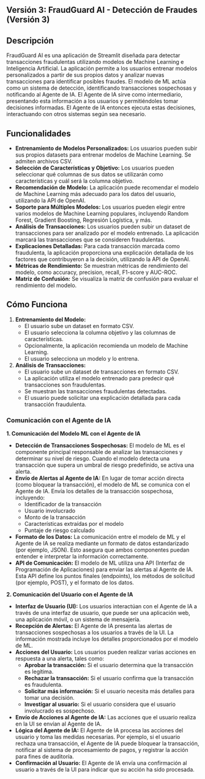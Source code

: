 ## Versión 3: FraudGuard AI - Detección de Fraudes (Versión 3)

## Descripción

FraudGuard AI es una aplicación de Streamlit diseñada para detectar transacciones fraudulentas utilizando modelos de Machine Learning e Inteligencia Artificial. La aplicación permite a los usuarios entrenar modelos personalizados a partir de sus propios datos y analizar nuevas transacciones para identificar posibles fraudes.
El modelo de ML actúa como un sistema de detección, identificando transacciones sospechosas y notificando al Agente de IA. El Agente de IA sirve como intermediario, presentando esta información a los usuarios y permitiéndoles tomar decisiones informadas. El Agente de IA entonces ejecuta estas decisiones, interactuando con otros sistemas según sea necesario.

## Funcionalidades

* **Entrenamiento de Modelos Personalizados:** Los usuarios pueden subir sus propios datasets para entrenar modelos de Machine Learning. Se admiten archivos CSV.
* **Selección de Características y Objetivo:** Los usuarios pueden seleccionar qué columnas de sus datos se utilizarán como características y cuál será la columna objetivo.
* **Recomendación de Modelo:** La aplicación puede recomendar el modelo de Machine Learning más adecuado para los datos del usuario, utilizando la API de OpenAI.
* **Soporte para Múltiples Modelos:** Los usuarios pueden elegir entre varios modelos de Machine Learning populares, incluyendo Random Forest, Gradient Boosting, Regresión Logística, y más.
* **Análisis de Transacciones:** Los usuarios pueden subir un dataset de transacciones para ser analizado por el modelo entrenado. La aplicación marcará las transacciones que se consideren fraudulentas.
* **Explicaciones Detalladas:** Para cada transacción marcada como fraudulenta, la aplicación proporciona una explicación detallada de los factores que contribuyeron a la decisión, utilizando la API de OpenAI.
* **Métricas de Rendimiento:** Se muestran métricas de rendimiento del modelo, como accuracy, precision, recall, F1-score y AUC-ROC.
* **Matriz de Confusión:** Se visualiza la matriz de confusión para evaluar el rendimiento del modelo.

## Cómo Funciona

1.  **Entrenamiento del Modelo:**
    * El usuario sube un dataset en formato CSV.
    * El usuario selecciona la columna objetivo y las columnas de características.
    * Opcionalmente, la aplicación recomienda un modelo de Machine Learning.
    * El usuario selecciona un modelo y lo entrena.
2.  **Análisis de Transacciones:**
    * El usuario sube un dataset de transacciones en formato CSV.
    * La aplicación utiliza el modelo entrenado para predecir qué transacciones son fraudulentas.
    * Se muestran las transacciones fraudulentas detectadas.
    * El usuario puede solicitar una explicación detallada para cada transacción fraudulenta.


  ### Comunicación con el Agente de IA

**1. Comunicación del Modelo ML con el Agente de IA**

* **Detección de Transacciones Sospechosas:** El modelo de ML es el componente principal responsable de analizar las transacciones y determinar su nivel de riesgo. Cuando el modelo detecta una transacción que supera un umbral de riesgo predefinido, se activa una alerta.
* **Envío de Alertas al Agente de IA:** En lugar de tomar acción directa (como bloquear la transacción), el modelo de ML se comunica con el Agente de IA. Envía los detalles de la transacción sospechosa, incluyendo:
    * Identificador de la transacción
    * Usuario involucrado
    * Monto de la transacción
    * Características extraídas por el modelo
    * Puntaje de riesgo calculado
* **Formato de los Datos:** La comunicación entre el modelo de ML y el Agente de IA se realiza mediante un formato de datos estandarizado (por ejemplo, JSON). Esto asegura que ambos componentes puedan entender e interpretar la información correctamente.
* **API de Comunicación:** El modelo de ML utiliza una API (Interfaz de Programación de Aplicaciones) para enviar las alertas al Agente de IA. Esta API define los puntos finales (endpoints), los métodos de solicitud (por ejemplo, POST), y el formato de los datos.

**2. Comunicación del Usuario con el Agente de IA**

* **Interfaz de Usuario (UI):** Los usuarios interactúan con el Agente de IA a través de una interfaz de usuario, que puede ser una aplicación web, una aplicación móvil, o un sistema de mensajería.
* **Recepción de Alertas:** El Agente de IA presenta las alertas de transacciones sospechosas a los usuarios a través de la UI. La información mostrada incluye los detalles proporcionados por el modelo de ML.
* **Acciones del Usuario:** Los usuarios pueden realizar varias acciones en respuesta a una alerta, tales como:
    * **Aprobar la transacción:** Si el usuario determina que la transacción es legítima.
    * **Rechazar la transacción:** Si el usuario confirma que la transacción es fraudulenta.
    * **Solicitar más información:** Si el usuario necesita más detalles para tomar una decisión.
    * **Investigar al usuario:** Si el usuario considera que el usuario involucrado es sospechoso.
* **Envío de Acciones al Agente de IA:** Las acciones que el usuario realiza en la UI se envían al Agente de IA.
* **Lógica del Agente de IA:** El Agente de IA procesa las acciones del usuario y toma las medidas necesarias. Por ejemplo, si el usuario rechaza una transacción, el Agente de IA puede bloquear la transacción, notificar al sistema de procesamiento de pagos, y registrar la acción para fines de auditoría.
* **Confirmación al Usuario:** El Agente de IA envía una confirmación al usuario a través de la UI para indicar que su acción ha sido procesada.

